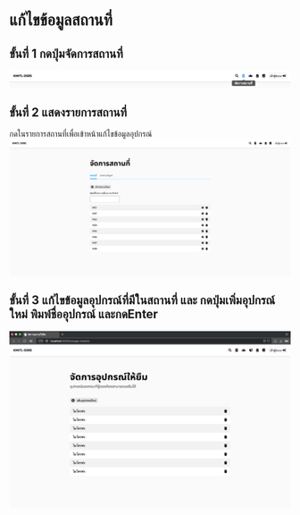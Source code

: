 # แก้ไขข้อมูลสถานที่
## ขั้นที่ 1 กดปุ่มจัดการสถานที่
![](../../img/navigation-bar/manage-space-button.png)
## ขั้นที่ 2 แสดงรายการสถานที่
กดในรายการสถานที่เพื่อเข้าหน้าแก้ไขข้อมูลอุปกรณ์
![](../../img/manage-space/space.png)
## ขั้นที่ 3 แก้ไขข้อมูลอุปกรณ์ที่มีในสถานที่ และ กดปุ่มเพิ่มอุปกรณ์ใหม่ พิมพ์ชื่ออุปกรณ์ และกดEnter
![](../../img/manage-equipment/simple.png)
